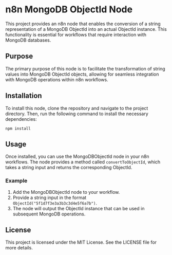 # n8n MongoDB ObjectId Node

This project provides an n8n node that enables the conversion of a string representation of a MongoDB ObjectId into an actual ObjectId instance. This functionality is essential for workflows that require interaction with MongoDB databases.

## Purpose

The primary purpose of this node is to facilitate the transformation of string values into MongoDB ObjectId objects, allowing for seamless integration with MongoDB operations within n8n workflows.

## Installation

To install this node, clone the repository and navigate to the project directory. Then, run the following command to install the necessary dependencies:

```
npm install
```

## Usage

Once installed, you can use the MongoDBObjectId node in your n8n workflows. The node provides a method called `convertToObjectId`, which takes a string input and returns the corresponding ObjectId.

### Example

1. Add the MongoDBObjectId node to your workflow.
2. Provide a string input in the format `ObjectId("5f1d7f3e3a3b3c3d4e5f6a7b")`.
3. The node will output the ObjectId instance that can be used in subsequent MongoDB operations.

## License

This project is licensed under the MIT License. See the LICENSE file for more details.